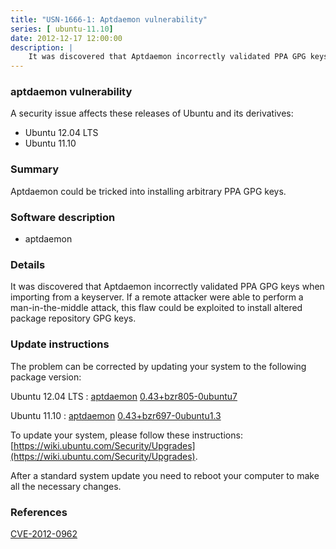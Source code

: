 ```yaml
---
title: "USN-1666-1: Aptdaemon vulnerability"
series: [ ubuntu-11.10]
date: 2012-12-17 12:00:00
description: |
    It was discovered that Aptdaemon incorrectly validated PPA GPG keys when importing from a keyserver. If a remote attacker were able to perform a man-in-the-middle attack, this flaw could be exploited to install altered package repository GPG keys. 
--- 
```

 
 


### aptdaemon vulnerability

A security issue affects these releases of Ubuntu and its derivatives:

* Ubuntu 12.04 LTS
* Ubuntu 11.10

### Summary

Aptdaemon could be tricked into installing arbitrary PPA GPG keys. 

### Software description

* aptdaemon 

### Details

It was discovered that Aptdaemon incorrectly validated PPA GPG keys when importing from a keyserver. If a remote attacker were able to perform a man-in-the-middle attack, this flaw could be exploited to install altered package repository GPG keys. 

### Update instructions

The problem can be corrected by updating your system to the following package version:

Ubuntu 12.04 LTS
 : [aptdaemon](https://launchpad.net/ubuntu/+source/aptdaemon) <span> [0.43+bzr805-0ubuntu7](https://launchpad.net/ubuntu/+source/aptdaemon/0.43+bzr805-0ubuntu7) </span> 

Ubuntu 11.10
 : [aptdaemon](https://launchpad.net/ubuntu/+source/aptdaemon) <span> [0.43+bzr697-0ubuntu1.3](https://launchpad.net/ubuntu/+source/aptdaemon/0.43+bzr697-0ubuntu1.3) </span> 

To update your system, please follow these instructions: [https://wiki.ubuntu.com/Security/Upgrades](https://wiki.ubuntu.com/Security/Upgrades).

After a standard system update you need to reboot your computer to make all the necessary changes. 

### References

 
 [CVE-2012-0962](http://people.ubuntu.com/~ubuntu-security/cve/CVE-2012-0962)
 

